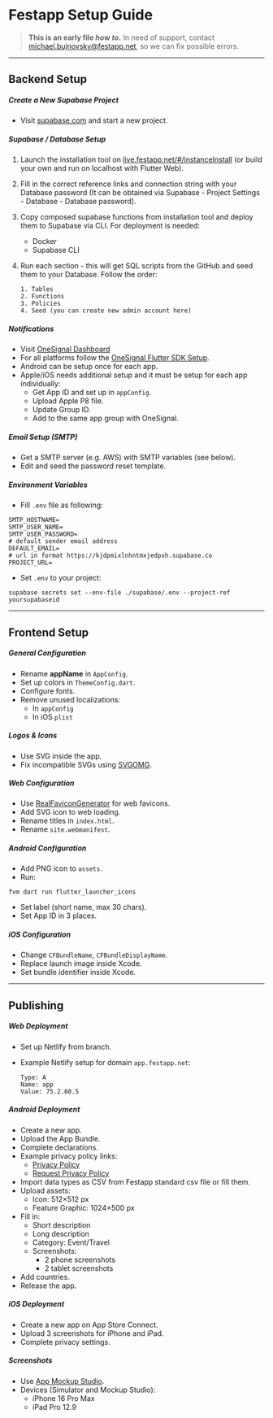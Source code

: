 # Festapp Setup Guide

> **This is an early file _how to_.** In need of support, contact [michael.bujnovsky@festapp.net](mailto:michael.bujnovsky@festapp.net), so we can fix possible errors.

---

## Backend Setup

##### Create a New Supabase Project
- Visit [supabase.com](https://supabase.com) and start a new project.

##### Supabase / Database Setup
1. Launch the installation tool on [live.festapp.net/#/instanceInstall](https://live.festapp.net/#/instanceInstall) (or build your own and run on localhost with Flutter Web).
2. Fill in the correct reference links and connection string with your Database password (It can be obtained via Supabase - Project Settings - Database - Database password).
3. Copy composed supabase functions from installation tool and deploy them to Supabase via CLI. For deployment is needed:
    - Docker
    - Supabase CLI
4. Run each section - this will get SQL scripts from the GitHub and seed them to your Database. Follow the order:

       1. Tables  
       2. Functions  
       3. Policies  
       4. Seed (you can create new admin account here)

##### Notifications
- Visit [OneSignal Dashboard](https://dashboard.onesignal.com/)
- For all platforms follow the [OneSignal Flutter SDK Setup](https://documentation.onesignal.com/docs/flutter-sdk-setup).
- Android can be setup once for each app.
- Apple/iOS needs additional setup and it must be setup for each app individually:
    - Get App ID and set up in `appConfig`.
    - Upload Apple P8 file.
    - Update Group ID.
    - Add to the same app group with OneSignal.

##### Email Setup (SMTP)
- Get a SMTP server (e.g. AWS) with SMTP variables (see below).
- Edit and seed the password reset template.

##### Environment Variables
- Fill `.env` file as following:
```
SMTP_HOSTNAME=
SMTP_USER_NAME=
SMTP_USER_PASSWORD=
# default sender email address
DEFAULT_EMAIL=
# url in format https://kjdpmixlnhntmxjedpxh.supabase.co
PROJECT_URL=
```
- Set `.env` to your project:
```
supabase secrets set --env-file ./supabase/.env --project-ref yoursupabaseid
```

---

## Frontend Setup

##### General Configuration
- Rename **appName** in `AppConfig`.
- Set up colors in `ThemeConfig.dart`.
- Configure fonts.
- Remove unused localizations:
    - In `appConfig`
    - In iOS `plist`

##### Logos & Icons
- Use SVG inside the app.
- Fix incompatible SVGs using [SVGOMG](https://svgomg.net/).

##### Web Configuration
- Use [RealFaviconGenerator](https://realfavicongenerator.net/) for web favicons.
- Add SVG icon to web loading.
- Rename titles in `index.html`.
- Rename `site.webmanifest`.

##### Android Configuration
- Add PNG icon to `assets`.
- Run:
```
fvm dart run flutter_launcher_icons
```
- Set label (short name, max 30 chars).
- Set App ID in 3 places.

##### iOS Configuration
- Change `CFBundleName`, `CFBundleDisplayName`.
- Replace launch image inside Xcode.
- Set bundle identifier inside Xcode.

---

## Publishing

##### Web Deployment
- Set up Netlify from branch.
- Example Netlify setup for domain `app.festapp.net`:

      Type: A  
      Name: app  
      Value: 75.2.60.5

##### Android Deployment
- Create a new app.
- Upload the App Bundle.
- Complete declarations.
- Example privacy policy links:
    - [Privacy Policy](https://raw.githack.com/vkh-cr/festapp/prod/festapp/PrivacyPolicy.html)
    - [Request Privacy Policy](https://raw.githack.com/vkh-cr/festapp/prod/festapp/PrivacyPolicy.html#request)
- Import data types as CSV from Festapp standard csv file or fill them.
- Upload assets:
    - Icon: 512×512 px
    - Feature Graphic: 1024×500 px
- Fill in:
    - Short description
    - Long description
    - Category: Event/Travel
    - Screenshots:
        - 2 phone screenshots
        - 2 tablet screenshots
- Add countries.
- Release the app.

##### iOS Deployment
- Create a new app on App Store Connect.
- Upload 3 screenshots for iPhone and iPad.
- Complete privacy settings.

##### Screenshots
- Use [App Mockup Studio](https://studio.app-mockup.com/).
- Devices (Simulator and Mockup Studio):
    - iPhone 16 Pro Max
    - iPad Pro 12.9
